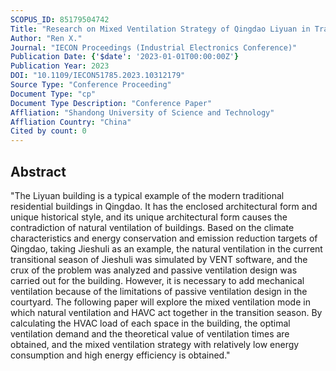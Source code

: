 ```yaml
---
SCOPUS_ID: 85179504742
Title: "Research on Mixed Ventilation Strategy of Qingdao Liyuan in Transition Season Based on BIM Technology"
Author: "Ren X."
Journal: "IECON Proceedings (Industrial Electronics Conference)"
Publication Date: {'$date': '2023-01-01T00:00:00Z'}
Publication Year: 2023
DOI: "10.1109/IECON51785.2023.10312179"
Source Type: "Conference Proceeding"
Document Type: "cp"
Document Type Description: "Conference Paper"
Affliation: "Shandong University of Science and Technology"
Affliation Country: "China"
Cited by count: 0
---
```


## Abstract
"The Liyuan building is a typical example of the modern traditional residential buildings in Qingdao. It has the enclosed architectural form and unique historical style, and its unique architectural form causes the contradiction of natural ventilation of buildings. Based on the climate characteristics and energy conservation and emission reduction targets of Qingdao, taking Jieshuli as an example, the natural ventilation in the current transitional season of Jieshuli was simulated by VENT software, and the crux of the problem was analyzed and passive ventilation design was carried out for the building. However, it is necessary to add mechanical ventilation because of the limitations of passive ventilation design in the courtyard. The following paper will explore the mixed ventilation mode in which natural ventilation and HAVC act together in the transition season. By calculating the HVAC load of each space in the building, the optimal ventilation demand and the theoretical value of ventilation times are obtained, and the mixed ventilation strategy with relatively low energy consumption and high energy efficiency is obtained."
